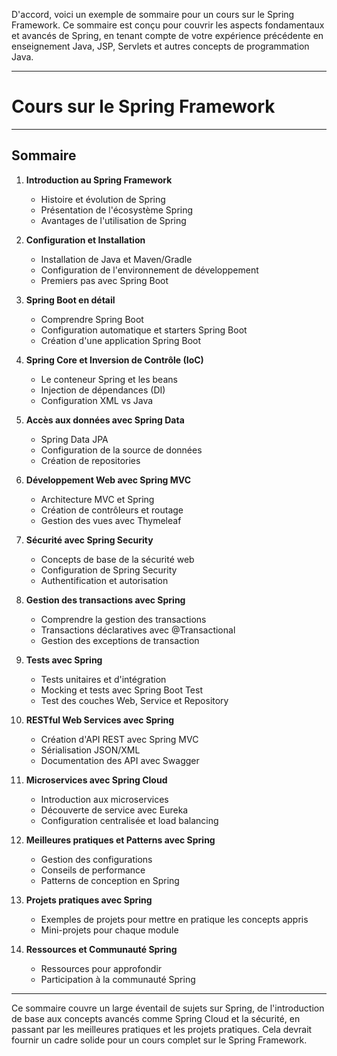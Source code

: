D'accord, voici un exemple de sommaire pour un cours sur le Spring Framework. Ce sommaire est conçu pour couvrir les aspects fondamentaux et avancés de Spring, en tenant compte de votre expérience précédente en enseignement Java, JSP, Servlets et autres concepts de programmation Java.

---

# Cours sur le Spring Framework

---

## Sommaire

1. **Introduction au Spring Framework**
   - Histoire et évolution de Spring
   - Présentation de l'écosystème Spring
   - Avantages de l'utilisation de Spring

2. **Configuration et Installation**
   - Installation de Java et Maven/Gradle
   - Configuration de l'environnement de développement
   - Premiers pas avec Spring Boot

3. **Spring Boot en détail**
   - Comprendre Spring Boot
   - Configuration automatique et starters Spring Boot
   - Création d'une application Spring Boot

4. **Spring Core et Inversion de Contrôle (IoC)**
   - Le conteneur Spring et les beans
   - Injection de dépendances (DI)
   - Configuration XML vs Java

5. **Accès aux données avec Spring Data**
   - Spring Data JPA
   - Configuration de la source de données
   - Création de repositories

6. **Développement Web avec Spring MVC**
   - Architecture MVC et Spring
   - Création de contrôleurs et routage
   - Gestion des vues avec Thymeleaf

7. **Sécurité avec Spring Security**
   - Concepts de base de la sécurité web
   - Configuration de Spring Security
   - Authentification et autorisation

8. **Gestion des transactions avec Spring**
   - Comprendre la gestion des transactions
   - Transactions déclaratives avec @Transactional
   - Gestion des exceptions de transaction

9. **Tests avec Spring**
   - Tests unitaires et d'intégration
   - Mocking et tests avec Spring Boot Test
   - Test des couches Web, Service et Repository

10. **RESTful Web Services avec Spring**
    - Création d'API REST avec Spring MVC
    - Sérialisation JSON/XML
    - Documentation des API avec Swagger

11. **Microservices avec Spring Cloud**
    - Introduction aux microservices
    - Découverte de service avec Eureka
    - Configuration centralisée et load balancing

12. **Meilleures pratiques et Patterns avec Spring**
    - Gestion des configurations
    - Conseils de performance
    - Patterns de conception en Spring

13. **Projets pratiques avec Spring**
    - Exemples de projets pour mettre en pratique les concepts appris
    - Mini-projets pour chaque module

14. **Ressources et Communauté Spring**
    - Ressources pour approfondir
    - Participation à la communauté Spring

---

Ce sommaire couvre un large éventail de sujets sur Spring, de l'introduction de base aux concepts avancés comme Spring Cloud et la sécurité, en passant par les meilleures pratiques et les projets pratiques. Cela devrait fournir un cadre solide pour un cours complet sur le Spring Framework.
